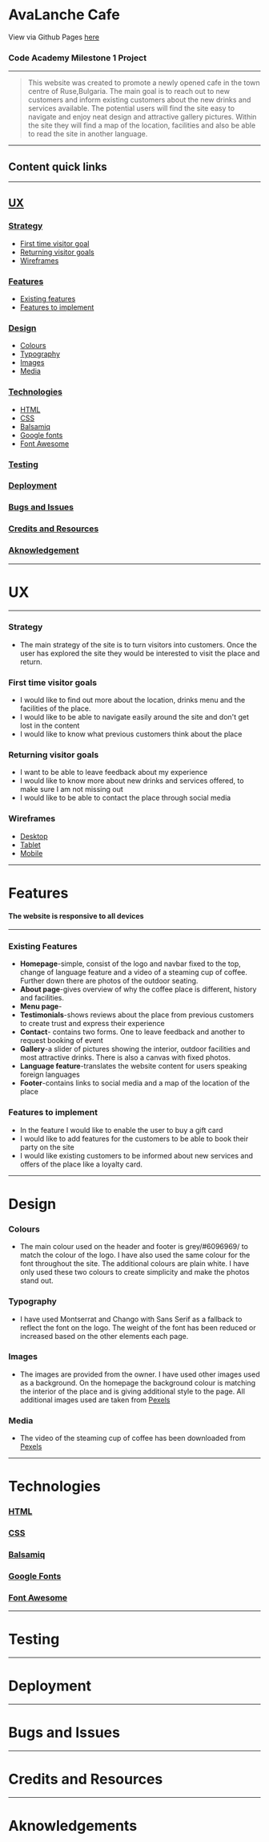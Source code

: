 # AvaLanche Cafe

View via Github Pages [here]()
### Code Academy Milestone 1 Project
---
 >This website was created to promote a newly opened cafe in the town centre of Ruse,Bulgaria. The main goal is to reach out to new customers and inform existing customers about the new drinks and services available. The potential users will find the site easy to navigate and enjoy neat design and attractive gallery pictures. Within the site they will find a map of the location, facilities and also be able to read the site in another language.
 ---
 ## Content quick links
 ---
 ## [UX](#ux)
 ### [Strategy](#strategy)
 * [First time visitor goal](#first-time-visitor-goals)
 * [Returning visitor goals](#returning-visitor-goals)
 * [Wireframes](#wireframes)
 ### [Features](#features)
 * [Existing features](#existing-features)
 * [Features to implement](#features-to-implement)
 ### [Design](#design)
 * [Colours](#colours)
 * [Typography](#typography)
 * [Images](#images)
 * [Media](#media)
 ### [Technologies](#technologies)
 * [HTML](#HTML)
 * [CSS](#CSS)
 * [Balsamiq](#balsamiq)
 * [Google fonts](#google-fonts)
 * [Font Awesome](https://fontawesome.com/)
 ### [Testing](#testing)
 ### [Deployment](#deployment)
 ### [Bugs and Issues](#bugs-and-issues)
 ### [Credits and Resources](#credits-and-resources)
 ### [Aknowledgement](aknowledgement)
 ---

# UX
---
### Strategy 
- The main strategy of the site is to turn visitors into customers. Once the user has explored the site they would be interested to visit the place and return.
### First time visitor goals
 - I would like to find out more about the location, drinks menu and the facilities of the place.
- I would like to be able to navigate easily around the site and don't get lost in the content
- I would like to know what previous customers think about the place
### Returning visitor goals
- I want to be able to leave feedback about my experience
- I would like to know more about new drinks and services offered, to make sure I am not missing out
- I would like to be able to contact the place through social media
### Wireframes
- [Desktop](wireframes/desktopwire.pdf)
- [Tablet](wireframes/tabletwire.pdf)
- [Mobile](wireframes/mobilewire.pdf)
---
# Features
#### The website is responsive to all devices
---
### Existing Features
- **Homepage**-simple, consist of the logo and navbar fixed to the top, change of language feature and a video of a steaming cup of coffee. Further down there are photos of the outdoor seating. 
- **About page**-gives overview of why the coffee place is different, history and facilities. 
- **Menu page**- 
- **Testimonials**-shows reviews about the place from previous customers to create trust and express their experience
- **Contact**- contains two forms. One to leave feedback and another to request booking of event 
- **Gallery**-a slider of pictures showing the interior, outdoor facilities and most attractive drinks. There is also a canvas with fixed photos.
- **Language feature**-translates the website content for users speaking foreign languages
- **Footer**-contains links to social media and a map of the location of the place
### Features to implement
- In the feature I would like to enable the user to buy a gift card
- I would like to add features for the customers to be able to book their party on the site
- I would like existing customers to be informed about new services and offers of the place like a loyalty card.
---
# Design
### Colours
- The main colour used on the header and footer is grey/#6096969/ to match the colour of the logo. I have also used the same colour for the font throughout the site. The additional colours are plain white. I have only used these two colours to create simplicity and make the photos stand out.
### Typography
- I have used Montserrat and Chango with Sans Serif as a fallback to reflect the font on the logo. The weight of the font has been reduced or increased based on the other elements each page.
### Images
- The images are provided from the owner. I have used other images used as a background. On the homepage the background colour is matching the interior of the place and is giving additional style to the page. All additional images used are taken from [Pexels](https://www.pexels.com/)
### Media
- The video of the steaming cup of coffee has been downloaded from [Pexels](https://www.pexels.com/)


---
# Technologies  

### [HTML](https://www.w3schools.com/html/)
### [CSS](https://www.w3schools.com/css/)
### [Balsamiq](https://balsamiq.com/)
### [Google Fonts](https://fonts.google.com/)
### [Font Awesome](https://fontawesome.com/)

---
# Testing
---
# Deployment
---
# Bugs and Issues
---
# Credits and Resources
---
# Aknowledgements

